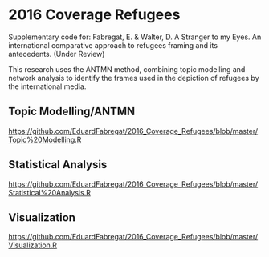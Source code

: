 # 2016 Coverage Refugees
Supplementary code for: 
Fabregat, E. & Walter, D. A Stranger to my Eyes. An international comparative approach to refugees framing and its antecedents. (Under Review)

This research uses the ANTMN method, combining topic modelling and network analysis to identify the frames used in the depiction of refugees by the international media. 

## Topic Modelling/ANTMN

https://github.com/EduardFabregat/2016_Coverage_Refugees/blob/master/Topic%20Modelling.R

## Statistical Analysis

https://github.com/EduardFabregat/2016_Coverage_Refugees/blob/master/Statistical%20Analysis.R

## Visualization

https://github.com/EduardFabregat/2016_Coverage_Refugees/blob/master/Visualization.R


